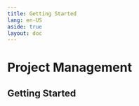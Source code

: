 ```yaml
---
title: Getting Started
lang: en-US
aside: true
layout: doc
---
```


# Project Management

## Getting Started
